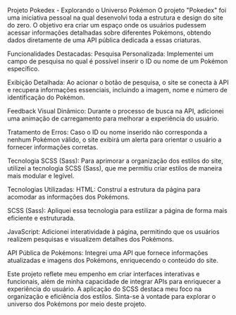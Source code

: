 Projeto Pokedex - Explorando o Universo Pokémon
O projeto "Pokedex" foi uma iniciativa pessoal na qual desenvolvi toda a estrutura e design do site do zero. O objetivo era criar um espaço onde os usuários pudessem acessar informações detalhadas sobre diferentes Pokémons, obtendo dados diretamente de uma API pública dedicada a essas criaturas.

Funcionalidades Destacadas:
Pesquisa Personalizada: Implementei um campo de pesquisa no qual é possível inserir o ID ou nome de um Pokémon específico.

Exibição Detalhada: Ao acionar o botão de pesquisa, o site se conecta à API e recupera informações essenciais, incluindo a imagem, nome e número de identificação do Pokémon.

Feedback Visual Dinâmico: Durante o processo de busca na API, adicionei uma animação de carregamento para melhorar a experiência do usuário.

Tratamento de Erros: Caso o ID ou nome inserido não corresponda a nenhum Pokémon válido, o site exibirá um alerta para orientar o usuário a fornecer informações corretas.

Tecnologia SCSS (Sass):
Para aprimorar a organização dos estilos do site, utilizei a tecnologia SCSS (Sass), que me permitiu criar estilos de maneira mais modular e legível.

Tecnologias Utilizadas:
HTML: Construí a estrutura da página para acomodar as informações dos Pokémons.

SCSS (Sass): Apliquei essa tecnologia para estilizar a página de forma mais eficiente e estruturada.

JavaScript: Adicionei interatividade à página, permitindo que os usuários realizem pesquisas e visualizem detalhes dos Pokémons.

API Pública de Pokémons: Integrei uma API que fornece informações atualizadas e imagens dos Pokémons, enriquecendo o conteúdo do site.

Este projeto reflete meu empenho em criar interfaces interativas e funcionais, além de minha capacidade de integrar APIs para enriquecer a experiência do usuário. A aplicação do SCSS destaca meu foco na organização e eficiência dos estilos. Sinta-se à vontade para explorar o universo dos Pokémons por meio deste projeto.
